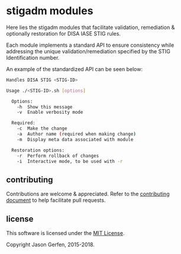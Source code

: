 # stigadm modules

Here lies the stigadm modules that facilitate validation, remediation & optionally restoration for DISA IASE STIG rules.

Each module implements a standard API to ensure consistency while addressing the unique validation/remediation specified by the STIG Identification number.

An example of the standardized API can be seen below:

```sh
Handles DISA STIG <STIG-ID>

Usage ./<STIG-ID>.sh [options]

  Options:
    -h  Show this message
    -v  Enable verbosity mode

  Required:
    -c  Make the change
    -a  Author name (required when making change)
    -m  Display meta data associated with module

  Restoration options:
    -r  Perform rollback of changes
    -i  Interactive mode, to be used with -r
```

## contributing ##

Contributions are welcome & appreciated. Refer to the [contributing document](https://github.com/jas-/stigadm/blob/master/CONTRIBUTING.md)
to help facilitate pull requests.

## license ##

This software is licensed under the [MIT License](https://github.com/jas-/stigadm/blob/master/LICENSE).

Copyright Jason Gerfen, 2015-2018.
